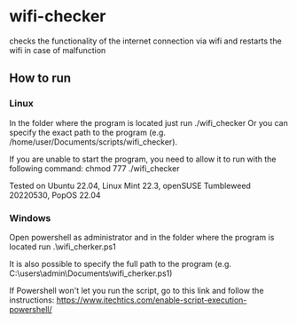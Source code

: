 # wifi-checker
checks the functionality of the internet connection via wifi and restarts the wifi in case of malfunction

## How to run

### Linux
In the folder where the program is located just run ./wifi_checker
Or you can specify the exact path to the program (e.g. /home/user/Documents/scripts/wifi_checker).

If you are unable to start the program, you need to allow it to run with the following command: chmod 777 ./wifi_checker

Tested on Ubuntu 22.04, Linux Mint 22.3, openSUSE Tumbleweed 20220530, PopOS 22.04

### Windows

Open powershell as administrator and in the folder where the program is located run .\wifi_cherker.ps1

It is also possible to specify the full path to the program (e.g. C:\users\admin\Documents\wifi_cherker.ps1)

If Powershell won't let you run the script, go to this link and follow the instructions: https://www.itechtics.com/enable-script-execution-powershell/